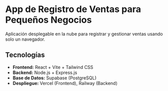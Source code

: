 # App de Registro de Ventas para Pequeños Negocios

Aplicación desplegable en la nube para registrar y gestionar ventas usando solo un navegador.

## Tecnologías

- **Frontend:** React + Vite + Tailwind CSS
- **Backend:** Node.js + Express.js
- **Base de Datos:** Supabase (PostgreSQL)
- **Despliegue:** Vercel (Frontend), Railway (Backend)

